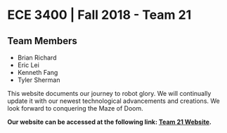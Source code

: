 # ECE 3400 | Fall 2018 - Team 21

## Team Members
* ​Brian Richard
* Eric Lei
* Kenneth Fang
* Tyler Sherman

This website documents our journey to robot glory. We will continually update
it with our newest technological advancements and creations. We look forward
to conquering the Maze of Doom.

**Our website can be accessed at the following link: [Team 21 Website](https://ece3400-fa18-group21.github.io).**

